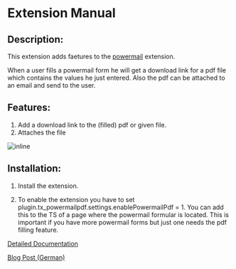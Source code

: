 Extension Manual
=================

Description:
-----------
This extension adds faetures to the [powermail](https://github.com/einpraegsam/powermail) extension.

When a user fills a powermail form he will get a download link for a pdf file which contains the values he just entered. 
Also the pdf can be attached to an email and send to the user.



Features:
-----------
1. Add a download link to the (filled) pdf or given file.
2. Attaches the file

![inline](Documentation/Images/manual_html_m77f4e49b.png)



Installation:
-----------
1. Install the extension.

2. To enable the extension you have to set plugin.tx_powermailpdf.settings.enablePowermailPdf = 1. 
You can add this to the TS of a page where the powermail formular is located.
This is important if you have more powermail forms but just one needs the pdf filling feature.

[Detailed Documentation](https://docs.typo3.org/typo3cms/extensions/powermailpdf/Index.html)

[Blog Post (German)](http://blog.undkonsorten.com/eigene-extension-vorgestellt-powermailpdf) 


